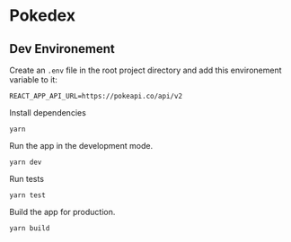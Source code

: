 # Pokedex

## Dev Environement

Create an `.env` file in the root project directory and add this environement variable to it:

```REACT_APP_API_URL=https://pokeapi.co/api/v2```

Install dependencies

```yarn```

Run the app in the development mode.

```yarn dev```

Run tests

```yarn test```

Build the app for production.

```yarn build```
